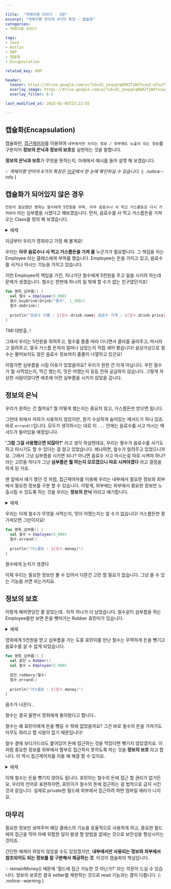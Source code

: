 ```yaml
---

title:  "객체지향 이야기 - 3장"
excerpt: "객체지향 언어의 4가지 특징 - 캡슐화"
categories:
- 객체지향 이야기

tags:
- Java
- Kotlin
- OOP
- 캡슐화
- Encapsulation

related_key: OOP

header:
  teaser: https://drive.google.com/uc?id=1G_jevpqrq8QXZTyW3fuzw2-wTxa7YWGx
  overlay_image: https://drive.google.com/uc?id=1G_jevpqrq8QXZTyW3fuzw2-wTxa7YWGx
  overlay_filter: 0.5

last_modified_at: 2023-02-05T23:22:55

---
```


## 캡슐화(Encapsulation)

캡슐화란, [접근제어자](/shorts/access-modifier/)를 이용하여 `내부에서만 쓰이는 정보 / 외부에도 노출이 되는 정보`를 구분지어 **정보의 은닉과 정보의 보호**를 실현하는 것을 말합니다. 

**정보의 은닉과 보호**가 무엇을 뜻하는지, 아래에서 예시를 들어 설명 해 보겠습니다.

💡 *객체지향 언어의 4가지 특징은 [이곳](/객체지향%20이야기/oop-2-feature/)에서 한 눈에 확인하실 수 있습니다.*
{: .notice--info }

## 캡슐화가 되어있지 않은 경우

`잔돈이 필요했던 영희는 철수에게 5천원을 주며, 아무 음료수나 사 먹고 거스름돈은 다시 가져와라` 라는 심부름을 시켰다고 해보겠습니다.
먼저, 음료수를 사 먹고 거스름돈을 가져오는 Class를 정의 해 보겠습니다.

<details class="foldable">
<summary>예제</summary>
<div markdown="1">

```kotlin
class Employee(
  var money: Int,
  var drink: Drink? = null,
  var taste: String? = null,
) {
  fun buyDrink(drink: Drink) {
    this.drink = drink
    this.money -= drink.price
  }

  fun doDrink() {
    this.taste = "맛있다"
  }
  
  fun errand() {
      // ...
  }
}
```
<div class="code-caption">수상하기 짝이 없는 errand()</div>

</div>
</details>

지금부터 우리가 영희라고 가정 해 볼게요!

우리는 **아무 음료수나 사 먹고 거스름돈을 가져 올** 누군가가 필요합니다.
그 책임을 저는 Employee 라는 클래스에게 부여를 했습니다. Employee는 돈을 가지고 있고, 음료수를 사거나 마시는 기능을 가지고 있습니다.

이런 Employee의 책임을 가진, 지나가던 철수에게 5천원을 주고 일을 시키려 하는데 문제가 생겼습니다. 철수는 한번에 하나의 일 밖에 할 수가 없는 친구였던거죠!

```kotlin
fun 영희_심부름() {
  val 철수 = Employee(5_000)
  철수.buyDrink(Drink("콜라", 1_300))
  철수.doDrink()
  
  println("음료수 이름 : ${철수.drink.name} 음료수 가격 : ${철수.drink.price} 맛 : ${철수.taste} 거스름돈 : ${철수.money}")
}
```
<div class="code-caption">TMI 대방출..!</div>

그래서 우리는 5천원을 쥐여주고, 철수를 졸졸 따라 다니면서 콜라를 골라주고, 마시라고 알려주고, 결국 거스름 돈까지 얼마나 남았는지 직접 세어 봤습니다!
설상가상으로 철수는 물어보지도 않은 음료수 정보까지 줄줄이 나열하고 있군요!

이럴거면 심부름을 시킬 이유가 있었을까요? 우리가 원한 건 이게 아닙니다. 우린 철수가 뭘 사먹었는지, 먹긴 했는지, 맛은 어땠는지 등등 전혀 궁금하지 않습니다.
그렇게 자상한 사람이었다면 애초에 이런 심부름을 시키지 않았을 겁니다.

## 정보의 은닉

우리가 원하는 건 뭘까요? 뭘 어떻게 했는지는 중요치 않고, 거스름돈만 받으면 됩니다.

그런데 위에서 저희가 사용하지 않았지만, 뭔가 수상하게 숨어있는 메서드가 하나 있죠. 바로 `errand()`입니다.
모두가 생각하시는 대로 이 `...` 안에는 음료수를 사고 마시는 메서드가 들어있을 예정입니다.

**'그럼 그걸 사용했으면 되잖아?'** 라고 생각 하실텐데요, 우리는 철수가 음료수를 사기도 하고 마시기도 할 수 있다는 걸 알고 있었습니다.
왜냐하면, 철수가 알려주고 있었으니까요. 그래서 그냥 심부름을 시키면 되나? 아니면 음료수 사고 마시는걸 따로 시켜야 하나? 라는 고민을 하다가
그냥 **심부름은 뭘 하는지 모르겠으니 따로 시켜야겠다** 라고 결정을 하게 된 거죠.

맨 앞에서 얘기 했던 것 처럼, 접근제어자를 이용해 우리는 내부에서 필요한 정보와 외부에서 필요한 정보를 구분 할 수 있습니다.
이렇게, 외부에는 외부에서 필요한 정보만 노출시킬 수 있도록 하는 것을 우리는 **정보의 은닉** 이라고 얘기합니다.

<details class="foldable">
<summary>예제</summary>
<div markdown="1">

```kotlin
class Employee(
  var money: Int,
  private var drink: Drink? = null,
  private var taste: String? = null,
) {
  fun errand() {
      buyDrink(Drink("콜라", 1_300))
      doDrink()
  }
  
  private fun buyDrink(drink: Drink) {
    this.drink = drink
    this.money -= drink.price
  }

  private fun doDrink() {
    this.taste = "맛있다"
  }
}
```
<div class="code-caption">외부에서는 무슨 음료를 사는지, 맛이 어땠는지 알 수가 없다</div>

</div>
</details>

우리는 이제 철수가 무엇을 사먹는지, 맛이 어땠는지는 알 수가 없습니다! 거스름돈만 잘 가져오면 그만이지요!

```kotlin
fun 영희_심부름() {
  val 철수 = Employee(5_000)
  철수.errand()
  
  println("거스름돈 : ${철수.money}")
}
```
<div class="code-caption">철수에게 눈치가 생겼다</div>

이제 우리는 필요한 정보만 볼 수 있어서 다른건 고민 할 필요가 없습니다. 그냥 쓸 수 있는 기능을 쓰면 되는거지요.

## 정보의 보호

이렇게 해피엔딩인 줄 알았는데.. 아직 하나가 더 남았습니다. 철수같이 심부름을 하는 Employee들만 보면 돈을 뺏어가는 Robber 효민이가 있습니다.

<details class="foldable">
<summary>예제</summary>
<div markdown="1">

```kotlin
class Robber() {
    fun robbery(employee: Employee) {
        employee.money -= 5_000
    }
}
```
<div class="code-caption">5천원 넘게는 안뺐는 강도</div>

</div>
</details>

영희에게 5천원을 받고 심부름을 가는 도중 효민이를 만난 철수는 무력하게 돈을 뺏기고 음료수를 살 수 없게 되었습니다.

```kotlin
fun 영희_심부름() {
  val 효민 = Robber()
  val 철수 = Employee(5_000)
  
  효민.robbery(철수)
  철수.errand()
  
  println("거스름돈 : ${철수.money}")
}
```
<div class="code-caption">음수가 나온다..</div>

철수는 결국 울면서 영희에게 돌아왔다고 합니다..

철수는 왜 효민이에게 돈을 뺏길 수 밖에 없었을까요? 그건 바로 철수의 돈을 가져가도 아무도 뭐라고 할 사람이 없기 때문입니다!

철수 곁에 보디가드라도 붙어있어 돈에 접근하는 것을 막았다면 뺏기지 않았겠지요. 이처럼 중요한 정보를 외부에서 함부로 접근하지 못하도록 하는 것을
**정보의 보호** 라고 합니다. 이 역시 접근제어자를 이용 해 해결 할 수 있지요.

<details class="foldable">
<summary>예제</summary>
<div markdown="1">

```kotlin
class Employee(
  private var money: Int,
  private var drink: Drink? = null,
  private var taste: String? = null,
) {
  fun errand() {
      buyDrink(Drink("콜라", 1_300))
      doDrink()
  }
  
  fun remainMoney() = money
  
  private fun buyDrink(drink: Drink) {
    this.drink = drink
    this.money -= drink.price
  }

  private fun doDrink() {
    this.taste = "맛있다"
  }
}
```
<div class="code-caption">드디어 안전해졌다</div>

</div>
</details>

이제 철수는 돈을 뺏기지 않아도 됩니다. 효민이는 철수의 돈에 접근 할 권리가 없거든요. 우리의 언어로 표현하자면, 효민이가 철수의 돈에 접근하는 걸
법적으로 금지 시킨 것과 같습니다. 실제로 private한 필드에 외부에서 접근하려 하면 컴파일 에러가 나지요.

## 마무리

필요한 정보만 보여주어 해당 클래스의 기능을 효율적으로 사용하게 하고, 중요한 필드에의 접근을 막아 아예 위험한 일이 발생 할 방법을 없애는 것으로
보안성을 향상시키는 것이죠.

간단한 예제라 와닿지 않았을 수도 있었겠지만, **내부에서만 사용되는 정보와 외부에서 참조되어도 되는 정보를 잘 구분해서 제공하는 것**. 이것이 캡슐화의 핵심입니다.

💡 remainMoney() 때문에 '필드에 접근 가능한 것 아닌가?' 라는 의문이 드실 수 있습니다. 정보의 보호란 결국 setter를 제한하는 것으로
read 기능과는 결이 다릅니다.
{: .notice--warning }
